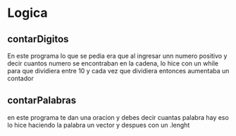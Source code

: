 <h1>Logica</h1>
<h2>contarDigitos</h2>
<p>En este programa lo que se pedia era que al ingresar unn numero positivo y decir cuantos numero se encontraban en la cadena, lo hice con un while para que dividiera entre 10 y cada vez que dividiera entonces aumentaba un contador</p>
<h2>contarPalabras</h2>
<p>en este programa te dan una oracion y debes decir cuantas palabra hay eso lo hice haciendo la palabra un vector y despues con un .lenght</p>
